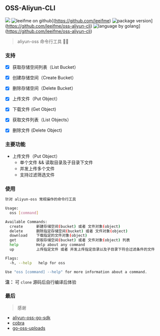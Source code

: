 ## OSS-Aliyun-CLI

![](https://travis-ci.org/wuxiaoxiaoshen/2019-daily.svg?branch=master)
![leeifme on github](https://img.shields.io/badge/github-@leeifme-red.svg)](https://github.com/leeifme)
![package version](https://img.shields.io/badge/package-v0.1.0-blue.svg)](https://github.com/leeifme/oss-aliyun-cli)
![language by golang](https://img.shields.io/badge/language-@golang-green.svg)](https://github.com/leeifme/oss-aliyun-cli)

> aliyun-oss 命令行工具 :man_technologist:

### 支持

- [x] 获取存储空间列表（List Bucket）
- [x] 创建存储空间（Create Bucket）
- [x] 删除存储空间（Delete Bucket）

- [x] 上传文件（Put Object）
- [x] 下载文件 (Get Object)
- [x] 获取文件列表（List Objects）
- [x] 删除文件 (Delete Object)

### 主要功能
- 上传文件（Put Object）
    - 单个文件 && 读取目录及子目录下文件
    - 并发上传多个文件
    - 支持过滤筛选文件
  
### 使用
```sh
针对 aliyun-oss 常规操作的命令行工具

Usage:
  oss [command]

Available Commands:
  create      新建存储空间(bucket) 或者 文件对象(object)
  delete      删除指定存储空间(bucket) 或者 文件对象(object)
  download    下载指定的文件对象(object)
  get         获取存储空间(bucket) 或者 文件对象(object) 列表
  help        Help about any command
  up          上传指定文件 或者 并发上传指定目录以及子目录下符合过滤条件的文件

Flags:
  -h, --help   help for oss

Use "oss [command] --help" for more information about a command.
```
**注：** 可 `clone` 源码后自行编译后体验

### 最后
> 感谢
- [aliyun-oss-go-sdk](https://github.com/aliyun/aliyun-oss-go-sdk)
- [cobra](https://github.com/spf13/cobra)
- [go-oss-uploads](https://github.com/363182860/go-oss-uploads)